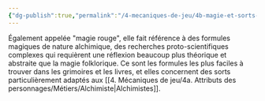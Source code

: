 ```yaml
---
{"dg-publish":true,"permalink":"/4-mecaniques-de-jeu/4b-magie-et-sorts-divins/origine-des-sorts/alchimique/"}
---
```



Également appelée "magie rouge", elle fait référence à des formules magiques de nature alchimique, des recherches proto-scientifiques complexes qui requièrent une réflexion beaucoup plus théorique et abstraite que la magie folklorique. Ce sont les formules les plus faciles à trouver dans les grimoires et les livres, et elles concernent des sorts particulièrement adaptés aux [[4. Mécaniques de jeu/4a. Attributs des personnages/Métiers/Alchimiste\|Alchimistes]].